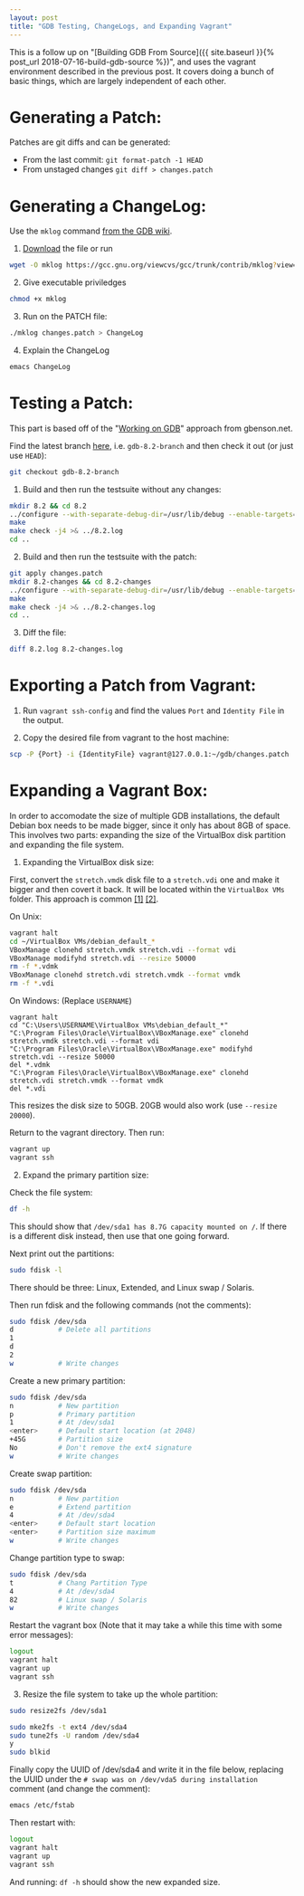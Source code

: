 ```yaml
---
layout: post
title: "GDB Testing, ChangeLogs, and Expanding Vagrant"
---
```


This is a follow up on "[Building GDB From Source]({{ site.baseurl }}{% post_url 2018-07-16-build-gdb-source %})", and uses the
vagrant environment described in the previous post. It covers doing
a bunch of basic things, which are largely independent of each other.

# Generating a Patch:

Patches are git diffs and can be generated:

* From the last commit: `git format-patch -1 HEAD`
* From unstaged changes `git diff > changes.patch`

# Generating a ChangeLog:

Use the `mklog` command [from the GDB wiki](https://sourceware.org/gdb/wiki/ContributionChecklist#Properly_Formatted_GNU_ChangeLog).

1) [Download](https://gcc.gnu.org/viewcvs/gcc/trunk/contrib/mklog?view=co) the file or run

``` bash
wget -O mklog https://gcc.gnu.org/viewcvs/gcc/trunk/contrib/mklog?view=co
```

2) Give executable priviledges

``` bash
chmod +x mklog
```

3) Run on the PATCH file:

``` bash
./mklog changes.patch > ChangeLog
```

4) Explain the ChangeLog

``` bash
emacs ChangeLog
```

# Testing a Patch:

This part is based off of the "[Working on GDB](https://gbenson.net/?p=292)" approach from gbenson.net.

Find the latest branch [here](https://www.gnu.org/software/gdb/news/), i.e. `gdb-8.2-branch` and then check it out (or just use `HEAD`):

``` bash
git checkout gdb-8.2-branch
```

1) Build and then run the testsuite without any changes:

``` bash
mkdir 8.2 && cd 8.2
../configure --with-separate-debug-dir=/usr/lib/debug --enable-targets=all --with-expat
make
make check -j4 >& ../8.2.log
cd ..
```

2) Build and then run the testsuite with the patch:

``` bash
git apply changes.patch
mkdir 8.2-changes && cd 8.2-changes
../configure --with-separate-debug-dir=/usr/lib/debug --enable-targets=all --with-expat
make
make check -j4 >& ../8.2-changes.log
cd ..
```

3) Diff the file:

``` bash
diff 8.2.log 8.2-changes.log
```

# Exporting a Patch from Vagrant:

1) Run `vagrant ssh-config` and find the values `Port` and `Identity File` in the output.

2) Copy the desired file from vagrant to the host machine:

``` bash
scp -P {Port} -i {IdentityFile} vagrant@127.0.0.1:~/gdb/changes.patch .
```

# Expanding a Vagrant Box:

In order to accomodate the size of multiple GDB installations, the
default Debian box needs to be made bigger, since it only has about
8GB of space. This involves two parts: expanding the size of the
VirtualBox disk partition and expanding the file system.

1) Expanding the VirtualBox disk size:

First, convert the `stretch.vmdk` disk file to a `stretch.vdi` one and
make it bigger and then covert it back. It will be located within the
`VirtualBox VMs` folder. This approach is common [[1]](https://www.jeffgeerling.com/blogs/jeff-geerling/resizing-virtualbox-disk-image) [[2]](https://stackoverflow.com/questions/11659005/how-to-resize-a-virtualbox-vmdk-file).

On Unix:
``` bash
vagrant halt
cd ~/VirtualBox VMs/debian_default_*
VBoxManage clonehd stretch.vmdk stretch.vdi --format vdi
VBoxManage modifyhd stretch.vdi --resize 50000
rm -f *.vdmk
VBoxManage clonehd stretch.vdi stretch.vmdk --format vmdk
rm -f *.vdi
```

On Windows: (Replace `USERNAME`)
```
vagrant halt
cd "C:\Users\USERNAME\VirtualBox VMs\debian_default_*"
"C:\Program Files\Oracle\VirtualBox\VBoxManage.exe" clonehd stretch.vmdk stretch.vdi --format vdi
"C:\Program Files\Oracle\VirtualBox\VBoxManage.exe" modifyhd stretch.vdi --resize 50000
del *.vdmk
"C:\Program Files\Oracle\VirtualBox\VBoxManage.exe" clonehd stretch.vdi stretch.vmdk --format vmdk
del *.vdi
```

This resizes the disk size to 50GB. 20GB would also work (use `--resize 20000`).

Return to the vagrant directory. Then run:

``` bash
vagrant up
vagrant ssh
```

2) Expand the primary partition size:

Check the file system:

``` bash
df -h
```

This should show that `/dev/sda1 has 8.7G capacity mounted on /`. If
there is a different disk instead, then use that one going forward.


Next print out the partitions:

``` bash
sudo fdisk -l
```

There should be three: Linux, Extended, and Linux swap / Solaris.

Then run fdisk and the following commands (not the comments):

``` bash
sudo fdisk /dev/sda
d           # Delete all partitions
1
d
2
w           # Write changes
```

Create a new primary partition:

``` bash
sudo fdisk /dev/sda
n           # New partition
p           # Primary partition
1           # At /dev/sda1
<enter>     # Default start location (at 2048)
+45G        # Partition size
No          # Don't remove the ext4 signature
w           # Write changes
```

Create swap partition:

``` bash
sudo fdisk /dev/sda
n           # New partition
e           # Extend partition
4           # At /dev/sda4
<enter>     # Default start location
<enter>     # Partition size maximum
w           # Write changes
```

Change partition type to swap:

``` bash
sudo fdisk /dev/sda
t           # Chang Partition Type
4           # At /dev/sda4
82          # Linux swap / Solaris
w           # Write changes
```

Restart the vagrant box (Note that it may take a while this time with
some error messages):

``` bash
logout
vagrant halt
vagrant up
vagrant ssh
```

3) Resize the file system to take up the whole partition:

``` bash
sudo resize2fs /dev/sda1
```

``` bash
sudo mke2fs -t ext4 /dev/sda4
sudo tune2fs -U random /dev/sda4
y
sudo blkid
```

Finally copy the UUID of /dev/sda4 and write it in the file below,
replacing the UUID under the `# swap was on /dev/vda5 during installation`
comment (and change the comment):

``` bash
emacs /etc/fstab
```

Then restart with:

``` bash
logout
vagrant halt
vagrant up
vagrant ssh
```

And running: `df -h` should show the new expanded size.
